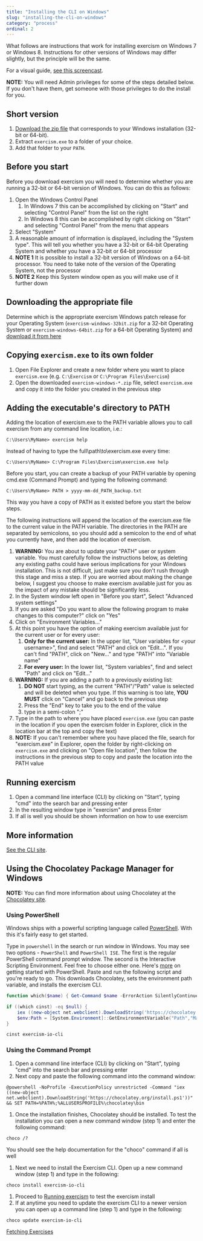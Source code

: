 ```yaml
---
title: "Installing the CLI on Windows"
slug: "installing-the-cli-on-windows"
category: "process"
ordinal: 2
---
```


What follows are instructions that work for installing exercism on Windows 7 or Windows 8. Instructions for other versions of Windows may differ slightly, but the principle will be the same.

For a visual guide, [see this screencast](https://www.youtube.com/watch?v=R9Y9yuXA-qA).

**NOTE:** You will need Admin privileges for some of the steps detailed below. If you don't have them, get someone with those privileges to do the install for you.

## Short version

 1. [Download the zip file](https://github.com/exercism/cli/releases/latest) that corresponds to your Windows installation (32-bit or 64-bit).
 1. Extract `exercism.exe` to a folder of your choice.
 1. Add that folder to your `PATH`.

## Before you start
Before you download exercism you will need to determine whether you are running a 32-bit or 64-bit version of Windows. You can do this as follows:

1. Open the Windows Control Panel
	1. In Windows 7 this can be accomplished by clicking on "Start" and selecting "Control Panel" from the list on the right
	1. In Windows 8 this can be accomplished by right clicking on "Start" and selecting "Control Panel" from the menu that appears
1. Select "System"
1. A reasonable amount of information is displayed, including the "System type". This will tell you whether you have a 32-bit or 64-bit Operating System and whether you have a 32-bit or 64-bit processor
1. **NOTE 1** It is possible to install a 32-bit version of Windows on a 64-bit processor. You need to take note of the version of the Operating System, not the processor
1. **NOTE 2** Keep this System window open as you will make use of it further down

## Downloading the appropriate file
Determine which is the appropriate exercism Windows patch release for your Operating System (`exercism-windows-32bit.zip` for a 32-bit Operating System or `exercism-windows-64bit.zip` for a 64-bit Operating System) and [download it from here](https://github.com/exercism/cli/releases/latest)

## Copying `exercism.exe` to its own folder
1. Open File Explorer and create a new folder where you want to place `exercism.exe` (e.g. `C:\Exercism` or `C:\Program Files\Exercism`)
1. Open the downloaded `exercism-windows-*.zip` file, select `exercism.exe` and copy it into the folder you created in the previous step

## Adding the executable's directory to PATH

Adding the location of exercism.exe to the PATH variable allows you to call exercism from any command line location, i.e.:
```
C:\Users\MyName> exercism help
```
Instead of having to type the full\path\to\exercism.exe every time:
```
C:\Users\MyName> C:\Program Files\Exercism\exercism.exe help
```

Before you start, you can create a backup of your PATH variable by opening cmd.exe (Command Prompt) and typing the following command:
```
C:\Users\MyName> PATH > yyyy-mm-dd_PATH_backup.txt
```
This way you have a copy of PATH as it existed before you start the below steps.

The following instructions will append the location of the exercism.exe file to the current value in the PATH variable. The directories in the PATH are separated by semicolons, so you should add a semicolon to the end of what you currently have, and then add the location of exercism.

1. **WARNING:** You are about to update your "PATH" user or system variable. You must carefully follow the instructions below, as deleting any existing paths could have serious implications for your Windows installation. This is not difficult, just make sure you don't rush through this stage and miss a step. If you are worried about making the change below, I suggest you choose to make exercism available just for you as the impact of any mistake should be significantly less.
1. In the System window left open in "Before you start", Select "Advanced system settings"
1. If you are asked "Do you want to allow the following program to make changes to this computer?" click on "Yes"
1. Click on "Environment Variables..."
1. At this point you have the option of making exercism available just for the current user or for every user:
	1. **Only for the current user:** In the upper list, "User variables for \<your username\>", find and select "PATH" and click on "Edit...". If you can't find "PATH", click on "New..." and type "PATH" into "Variable name"
	1. **For every user:** In the lower list, "System variables", find and select "Path" and click on "Edit..."
1. **WARNING:** If you are adding a path to a previously existing list:
	1. **DO NOT** start typing, as the current "PATH"/"Path" value is selected and will be deleted when you type. If this warning is too late, **YOU MUST** click on "Cancel" and go back to the previous step
	1. Press the "End" key to take you to the end of the value
	1. type in a semi-colon ";"
1. Type in the path to where you have placed `exercism.exe` (you can paste in the location if you open the exercism folder in Explorer, click in the location bar at the top and copy the text)
1. **NOTE:** If you can't remember where you have placed the file, search for "exercism.exe" in Explorer, open the folder by right-clicking on `exercism.exe` and clicking on "Open file location", then follow the instructions in the previous step to copy and paste the location into the PATH value

## Running exercism <a name="run-exercism"></a>
1. Open a command line interface (CLI) by clicking on "Start", typing "cmd" into the search bar and pressing enter
1. In the resulting window type in "exercism" and press Enter
1. If all is well you should be shown information on how to use exercism

## More information
[See the CLI site](http://cli.exercism.io/).

## Using the Chocolatey Package Manager for Windows
**NOTE:** You can find more information about using Chocolatey at the [Chocolatey site](https://chocolatey.org/).

### Using PowerShell
Windows ships with a powerful scripting language called [PowerShell](https://en.wikipedia.org/wiki/Windows_PowerShell). With this it's fairly easy to get started.

Type in `powershell` in the search or run window in Windows. You may see two options - `PowerShell` and `PowerShell ISE`. The first is the regular PowerShell command prompt window. The second is the Interactive Scripting Environment. Feel free to choose either one. Here's [more](http://www.powershellpro.com/powershell-tutorial-introduction/tutorial-windows-powershell-console/) on getting started with PowerShell. Paste and run the following script and you're ready to go. This downloads Chocolatey, sets the environment path variable, and installs the exercism CLI.

```powershell
function which($name) { Get-Command $name -ErrorAction SilentlyContinue | Select-Object Definition }

if ((which cinst) -eq $null) {
    iex ((new-object net.webclient).DownloadString('https://chocolatey.org/install.ps1'))
    $env:Path = [System.Environment]::GetEnvironmentVariable("Path","Machine") + ";" + [System.Environment]::GetEnvironmentVariable("Path","User")
}

cinst exercism-io-cli
```

### Using the Command Prompt
1. Open a command line interface (CLI) by clicking on "Start", typing "cmd" into the search bar and pressing enter
1. Next copy and paste the following command into the command window:
```
@powershell -NoProfile -ExecutionPolicy unrestricted -Command "iex ((new-object net.webclient).DownloadString('https://chocolatey.org/install.ps1'))" && SET PATH=%PATH%;%ALLUSERSPROFILE%\chocolatey\bin
```
1. Once the installation finishes, Chocolatey should be installed. To test the installation you can open a new command window (step 1) and enter the following command:
```
choco /?
```
You should see the help documentation for the "choco" command if all is well
1. Next we need to install the Exercism CLI.  Open up a new command window (step 1) and type in the following:
```
choco install exercism-io-cli
```
1. Proceed to [Running exercism](#run-exercism) to test the exercism install
1. If at anytime you need to update the exercism CLI to a newer version you can open up a command line (step 1) and type in the following:
```
choco update exercism-io-cli
```

<a class="secondary-button" href="fetching-exercises.html">Fetching Exercises</a>
